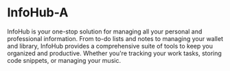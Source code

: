 # InfoHub-A
InfoHub is your one-stop solution for managing all your personal and professional information. From to-do lists and notes to managing your wallet and library, InfoHub provides a comprehensive suite of tools to keep you organized and productive. Whether you're tracking your work tasks, storing code snippets, or managing your music.
